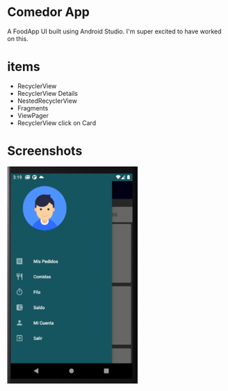 Comedor App
===============

A FoodApp UI built using Android Studio. I'm super excited to have worked on this.



# items
- RecyclerView
- RecyclerView Details
- NestedRecyclerView
- Fragments
- ViewPager
- RecyclerView click on Card

# Screenshots

<img src="https://raw.githubusercontent.com/osinagalj/AppComedor/master/app/img/AppComedor_img_1.PNG" width="300" height="500" alt="FoodApp UI"/>
